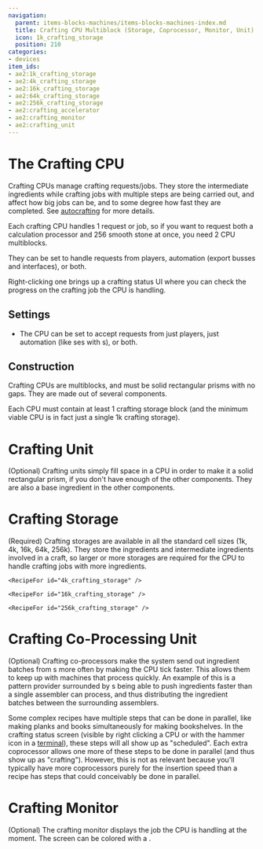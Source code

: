 ```yaml
---
navigation:
  parent: items-blocks-machines/items-blocks-machines-index.md
  title: Crafting CPU Multiblock (Storage, Coprocessor, Monitor, Unit)
  icon: 1k_crafting_storage
  position: 210
categories:
- devices
item_ids:
- ae2:1k_crafting_storage
- ae2:4k_crafting_storage
- ae2:16k_crafting_storage
- ae2:64k_crafting_storage
- ae2:256k_crafting_storage
- ae2:crafting_accelerator
- ae2:crafting_monitor
- ae2:crafting_unit
---
```


# The Crafting CPU

<GameScene zoom="4" background="transparent">
  <ImportStructure src="../assets/assemblies/crafting_cpus.snbt" />
  <IsometricCamera yaw="195" pitch="30" />
</GameScene>

<Row>
  <BlockImage id="1k_crafting_storage" scale="4" />

  <BlockImage id="crafting_accelerator" scale="4" />

  <BlockImage id="crafting_monitor" scale="4" />

  <BlockImage id="crafting_unit" scale="4" />
</Row>

Crafting CPUs manage crafting requests/jobs. They store the intermediate ingredients while crafting jobs with multiple steps are
being carried out, and affect how big jobs can be, and to some degree how fast they are completed. See [autocrafting](../ae2-mechanics/autocrafting.md)
for more details.

Each crafting CPU handles 1 request or job, so if you want to request both a calculation processor and 256 smooth stone at once, you need 2 CPU multiblocks.

They can be set to handle requests from players, automation (export busses and interfaces), or both.

Right-clicking one brings up a crafting status UI where you can check the progress on the crafting job the CPU is handling.

## Settings

*   The CPU can be set to accept requests from just players, just automation (like <ItemLink id="export_bus" />ses with
    <ItemLink id="crafting_card" />s), or both.

## Construction

Crafting CPUs are multiblocks, and must be solid rectangular prisms with no gaps. They are made out of several components.

Each CPU must contain at least 1 crafting storage block (and the minimum viable CPU is in fact just a single 1k crafting storage).

# Crafting Unit

<BlockImage id="crafting_unit" scale="4" />

(Optional) Crafting units simply fill space in a CPU in order to make it a solid rectangular prism, if you don't have enough
of the other components. They are also a base ingredient in the other components.

<RecipeFor id="crafting_unit" />

# Crafting Storage

<Row>
  <BlockImage id="1k_crafting_storage" scale="4" />

  <BlockImage id="4k_crafting_storage" scale="4" />

  <BlockImage id="16k_crafting_storage" scale="4" />

  <BlockImage id="64k_crafting_storage" scale="4" />

  <BlockImage id="256k_crafting_storage" scale="4" />
</Row>

(Required) Crafting storages are available in all the standard cell sizes (1k, 4k, 16k, 64k, 256k). They store the ingredients and
intermediate ingredients involved in a craft, so larger or more storages are required for the CPU to handle crafting jobs
with more ingredients.

<Column>
  <Row>
    <RecipeFor id="1k_crafting_storage" />

    <RecipeFor id="4k_crafting_storage" />

    <RecipeFor id="16k_crafting_storage" />
  </Row>

  <Row>
    <RecipeFor id="64k_crafting_storage" />

    <RecipeFor id="256k_crafting_storage" />
  </Row>
</Column>

# Crafting Co-Processing Unit

<BlockImage id="crafting_accelerator" scale="4" />

(Optional) Crafting co-processors make the system send out ingredient batches from <ItemLink id="pattern_provider" />s more often
by making the CPU tick faster.
This allows them to keep up with machines that process quickly. An example of this is a pattern provider surrounded by
<ItemLink id="molecular_assembler" />s being able to push ingredients faster than a single assembler can process, and thus
distributing the ingredient batches between the surrounding assemblers.

Some complex recipes have multiple steps that can be done in parallel, like making planks and books simultaneously for making bookshelves.
In the crafting status screen (visible by right clicking a CPU or with the hammer icon in a [terminal](terminals.md)), these
steps will all show up as "scheduled". Each extra coprocessor allows one more of these steps to be done in parallel (and thus show up as "crafting").
However, this is not as relevant because you'll typically have more coprocessors purely for the insertion speed than a recipe has steps that could conceivably be done in parallel.

<RecipeFor id="crafting_accelerator" />

# Crafting Monitor

<BlockImage id="crafting_monitor" scale="4" />

(Optional) The crafting monitor displays the job the CPU is handling at the moment.
The screen can be colored with a <ItemLink id="color_applicator" />.

<RecipeFor id="crafting_monitor" />
